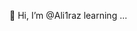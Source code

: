 👋 Hi, I’m @Ali1raz
learning ...

<!---
Ali1raz/Ali1raz is a ✨ special ✨ repository because its `README.md` (this file) appears on your GitHub profile.
You can click the Preview link to take a look at your changes.
--->
